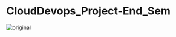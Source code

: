 # CloudDevops_Project-End_Sem

![original](https://user-images.githubusercontent.com/100104826/235511360-45816fa0-15ef-4d89-ad66-1778a5cbe546.jpg)
